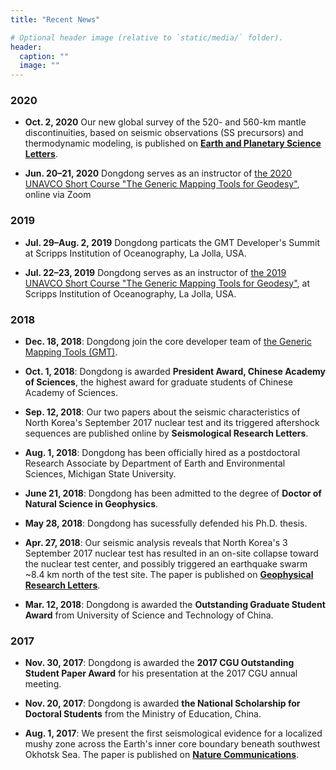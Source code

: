 ```yaml
---
title: "Recent News"

# Optional header image (relative to `static/media/` folder).
header:
  caption: ""
  image: ""
---
```


### 2020

- **Oct. 2, 2020** Our new global survey of the 520- and 560-km mantle discontinuities,
  based on seismic observations (SS precursors) and thermodynamic modeling,
  is published on [**Earth and Planetary Science Letters**](https://doi.org/10.1016/j.epsl.2020.116600).

- **Jun. 20–21, 2020**
  Dongdong serves as an instructor of
  [the 2020 UNAVCO Short Course "The Generic Mapping Tools for Geodesy"](https://www.unavco.org/education/professional-development/short-courses/2020/geodetic-gmt/geodetic-gmt.html),
  online via Zoom

### 2019

- **Jul. 29–Aug. 2, 2019**
  Dongdong particats the GMT Developer's Summit at Scripps Institution of
  Oceanography, La Jolla, USA.

- **Jul. 22–23, 2019**
  Dongdong serves as an instructor of
  [the 2019 UNAVCO Short Course "The Generic Mapping Tools for Geodesy"](https://www.unavco.org/education/professional-development/short-courses/2019/geodetic-gmt/geodetic-gmt.html),
  at Scripps Institution of Oceanography,
  La Jolla, USA.

### 2018

-   **Dec. 18, 2018**:
    Dongdong join the core developer team of [the Generic Mapping Tools (GMT)](https://www.generic-mapping-tools.org/).

-   **Oct. 1, 2018**:
    Dongdong is awarded **President Award, Chinese Academy of Sciences**,
    the highest award for graduate students of Chinese Academy of Sciences.

-   **Sep. 12, 2018**:
    Our two papers about the seismic characteristics of North Korea's September 2017
    nuclear test and its triggered aftershock sequences are published online
    by **Seismological Research Letters**.

-   **Aug. 1, 2018**:
    Dongdong has been officially hired as a postdoctoral Research Associate by Department of
    Earth and Environmental Sciences, Michigan State University.

-   **June 21, 2018**:
    Dongdong has been admitted to the degree of **Doctor of Natural Science in Geophysics**.

-   **May 28, 2018**:
    Dongdong has sucessfully defended his Ph.D. thesis.

-   **Apr. 27, 2018**:
    Our seismic analysis reveals that North Korea's 3 September 2017 nuclear test
    has resulted in an on-site collapse toward the nuclear test center, and
    possibly triggered an earthquake swarm ~8.4 km north of the test site.
    The paper is published on [**Geophysical Research Letters**](https://doi.org/10.1029/2018GL077649).

-   **Mar. 12, 2018**:
    Dongdong is awarded the **Outstanding Graduate Student Award**
    from University of Science and Technology of China.

### 2017

-   **Nov. 30, 2017**:
    Dongdong is awarded the **2017 CGU Outstanding Student Paper Award**
    for his presentation at the 2017 CGU annual meeting.

-   **Nov. 20, 2017**:
    Dongdong is awarded **the National Scholarship for Doctoral Students**
    from the Ministry of Education, China.

-   **Aug. 1, 2017**:
    We present the first seismological evidence for a localized mushy zone
    across the Earth's inner core boundary beneath southwest Okhotsk Sea.
    The paper is published on [**Nature Communications**](https://doi.org/10.1038/s41467-017-00229-9).
